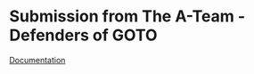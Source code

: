 # Submission from The A-Team - Defenders of GOTO

[Documentation](https://github.com/Sitecore-Hackathon/2019-The-A-team-defenders-of-GOTO/tree/master/documentation)